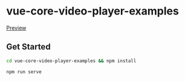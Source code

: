 # vue-core-video-player-examples




[Preview](http://events.jackpu.com/vue-core-video-player-examples/)


## Get Started

``` bash
cd vue-core-video-player-examples && npm install

npm run serve
```


